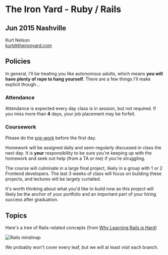 # The Iron Yard - Ruby / Rails
## Jun 2015 Nashville

Kurt Nelson  
kurt@theironyard.com

## Policies

In general, I'll be treating you like autonomous adults, which means
**you will have plenty of rope to hang yourself**. There are a few things I'll
make explicit though...

### Attendance

Attendance is expected every day class is in session, but not required. If you
miss more than **4** days, your job placement may be forfeit.

### Coursework

Please do the [pre-work](http://kurtisnelson.gitbooks.io/rails-prework/) before the first day.

Homework will be assigned daily and semi-regularly discussed in class the next
day. It is **your** responsibility to be sure you're keeping up with the
homework and seek out help (from a TA or me) if you're struggling.

The course will culminate in a large final project, likely in a group
with 1 or 2 Frontend developers. The last 3 weeks of class will
focus on building these projects, and lectures will be largely curtailed.

It's worth thinking about what you'd like to build now as this project
will likely be the anchor of your portfolio and an important part of
your hiring success after graduation.

## Topics

Here's a tree of Rails-related concepts (from
[Why Learning Rails is Hard](https://www.codefellows.org/blog/this-is-why-learning-rails-is-hard))

![Rails mindmap](http://i.imgur.com/yAL7GMz.jpg)

We probably won't cover every leaf, but we will at least visit each
branch.